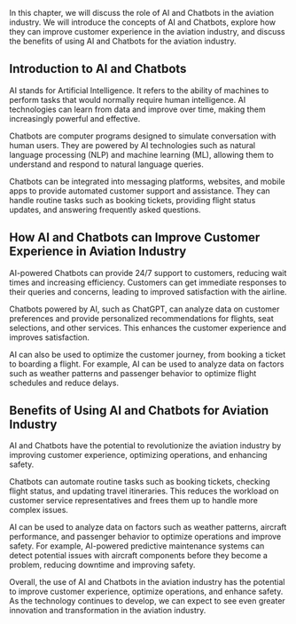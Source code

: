 
In this chapter, we will discuss the role of AI and Chatbots in the aviation industry. We will introduce the concepts of AI and Chatbots, explore how they can improve customer experience in the aviation industry, and discuss the benefits of using AI and Chatbots for the aviation industry.

Introduction to AI and Chatbots
-------------------------------

AI stands for Artificial Intelligence. It refers to the ability of machines to perform tasks that would normally require human intelligence. AI technologies can learn from data and improve over time, making them increasingly powerful and effective.

Chatbots are computer programs designed to simulate conversation with human users. They are powered by AI technologies such as natural language processing (NLP) and machine learning (ML), allowing them to understand and respond to natural language queries.

Chatbots can be integrated into messaging platforms, websites, and mobile apps to provide automated customer support and assistance. They can handle routine tasks such as booking tickets, providing flight status updates, and answering frequently asked questions.

How AI and Chatbots can Improve Customer Experience in Aviation Industry
------------------------------------------------------------------------

AI-powered Chatbots can provide 24/7 support to customers, reducing wait times and increasing efficiency. Customers can get immediate responses to their queries and concerns, leading to improved satisfaction with the airline.

Chatbots powered by AI, such as ChatGPT, can analyze data on customer preferences and provide personalized recommendations for flights, seat selections, and other services. This enhances the customer experience and improves satisfaction.

AI can also be used to optimize the customer journey, from booking a ticket to boarding a flight. For example, AI can be used to analyze data on factors such as weather patterns and passenger behavior to optimize flight schedules and reduce delays.

Benefits of Using AI and Chatbots for Aviation Industry
-------------------------------------------------------

AI and Chatbots have the potential to revolutionize the aviation industry by improving customer experience, optimizing operations, and enhancing safety.

Chatbots can automate routine tasks such as booking tickets, checking flight status, and updating travel itineraries. This reduces the workload on customer service representatives and frees them up to handle more complex issues.

AI can be used to analyze data on factors such as weather patterns, aircraft performance, and passenger behavior to optimize operations and improve safety. For example, AI-powered predictive maintenance systems can detect potential issues with aircraft components before they become a problem, reducing downtime and improving safety.

Overall, the use of AI and Chatbots in the aviation industry has the potential to improve customer experience, optimize operations, and enhance safety. As the technology continues to develop, we can expect to see even greater innovation and transformation in the aviation industry.
